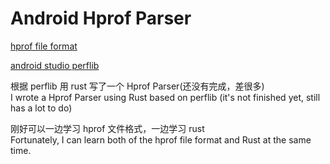 # Android Hprof Parser

[hprof file format](https://hg.openjdk.org/jdk8/jdk8/jdk/raw-file/tip/src/share/demo/jvmti/hprof/manual.html)

[android studio perflib](https://cs.android.com/android-studio/platform/tools/base/+/mirror-goog-studio-main:perflib/src/main/java/com/android/tools/perflib/heap/HprofParser.java;l=29?q=HprofParser&sq=)

根据 perflib 用 rust 写了一个 Hprof Parser(还没有完成，差很多)  
I wrote a Hprof Parser using Rust based on perflib (it's not finished yet, still has a lot to do)

刚好可以一边学习 hprof 文件格式，一边学习 rust  
Fortunately, I can learn both of the hprof file format and Rust at the same time.
